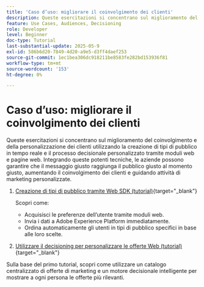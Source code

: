 ```yaml
---
title: 'Caso d’uso: migliorare il coinvolgimento dei clienti'
description: Queste esercitazioni si concentrano sul miglioramento del coinvolgimento e della personalizzazione dei clienti utilizzando la creazione di tipi di pubblico in tempo reale e il processo decisionale personalizzato tramite moduli web e pagine web.
feature: Use Cases, Audiences, Decisioning
role: Developer
level: Beginner
doc-type: Tutorial
last-substantial-update: 2025-05-9
exl-id: 586b6d20-7849-4d20-a9e5-d3ff4daef253
source-git-commit: 1ec1bea306dc918211be8583fe282bd153936f81
workflow-type: tm+mt
source-wordcount: '153'
ht-degree: 0%

---
```


# Caso d’uso: migliorare il coinvolgimento dei clienti

Queste esercitazioni si concentrano sul miglioramento del coinvolgimento e della personalizzazione dei clienti utilizzando la creazione di tipi di pubblico in tempo reale e il processo decisionale personalizzato tramite moduli web e pagine web. Integrando queste potenti tecniche, le aziende possono garantire che il messaggio giusto raggiunga il pubblico giusto al momento giusto, aumentando il coinvolgimento dei clienti e guidando attività di marketing personalizzate.

1. [Creazione di tipi di pubblico tramite Web SDK (tutorial)](https://experienceleague.adobe.com/it/docs/journey-optimizer-learn/create-audiences-using-web-sdk/introduction){target="_blank"}

   Scopri come:

   * Acquisisci le preferenze dell’utente tramite moduli web.
   * Invia i dati a Adobe Experience Platform immediatamente.
   * Ordina automaticamente gli utenti in tipi di pubblico specifici in base alle loro scelte.


2. [Utilizzare il decisioning per personalizzare le offerte Web (tutorial)](https://experienceleague.adobe.com/it/docs/journey-optimizer-learn/use-decisioning-to-personalize-web-offers/introduction){target="_blank"}

Sulla base del primo tutorial, scopri come utilizzare un catalogo centralizzato di offerte di marketing e un motore decisionale intelligente per mostrare a ogni persona le offerte più rilevanti.

